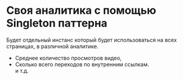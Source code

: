 # Своя аналитика с помощью Singleton паттерна

Будет отдельный инстанс который будет использоваться на всех страницах, в различной аналитике.

- Среднее количество просмотров видео,
- Сколько всего переходов по внутренним ссылкам. <br>
  и т.д.
